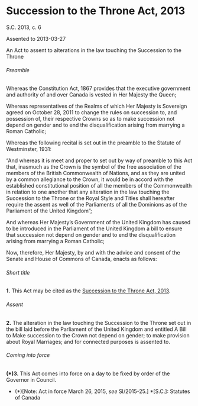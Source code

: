 # Succession to the Throne Act, 2013

S.C. 2013, c. 6

Assented to 2013-03-27

An Act to assent to alterations in the law touching the Succession to the Throne

###### Preamble

Whereas the Constitution Act, 1867 provides that the executive government and authority of and over Canada is vested in Her Majesty the Queen;

Whereas representatives of the Realms of which Her Majesty is Sovereign agreed on October 28, 2011 to change the rules on succession to, and possession of, their respective Crowns so as to make succession not depend on gender and to end the disqualification arising from marrying a Roman Catholic;

Whereas the following recital is set out in the preamble to the Statute of Westminster, 1931:

“And whereas it is meet and proper to set out by way of preamble to this Act that, inasmuch as the Crown is the symbol of the free association of the members of the British Commonwealth of Nations, and as they are united by a common allegiance to the Crown, it would be in accord with the established constitutional position of all the members of the Commonwealth in relation to one another that any alteration in the law touching the Succession to the Throne or the Royal Style and Titles shall hereafter require the assent as well of the Parliaments of all the Dominions as of the Parliament of the United Kingdom”;

And whereas Her Majesty’s Government of the United Kingdom has caused to be introduced in the Parliament of the United Kingdom a bill to ensure that succession not depend on gender and to end the disqualification arising from marrying a Roman Catholic;

Now, therefore, Her Majesty, by and with the advice and consent of the Senate and House of Commons of Canada, enacts as follows:

###### Short title

**1.** This Act may be cited as the [Succession to the Throne Act, 2013](/canada/eng/acts/S/S-23.5.md).

###### Assent

**2.** The alteration in the law touching the Succession to the Throne set out in the bill laid before the Parliament of the United Kingdom and entitled A Bill to Make succession to the Crown not depend on gender; to make provision about Royal Marriages; and for connected purposes is assented to.

###### Coming into force

**(*)3.** This Act comes into force on a day to be fixed by order of the Governor in Council.

  * (*)[Note: Act in force March 26, 2015, _see_ SI/2015-25.]
  *[S.C.]: Statutes of Canada
